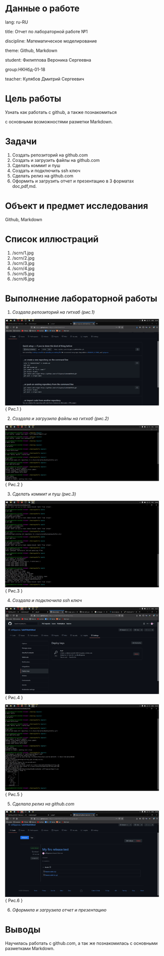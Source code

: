 ﻿

# **Данные о работе**

lang: ru-RU

title: Отчет по лабораторной работе №1

discipline: Математическое моделирование

theme: Github, Markdown

student: Филиппова Вероника Сергеевна

group:НКНбд-01-18

teacher: Кулябов Дмитрий Сергеевич

# **Цель работы**

Узнать как работать с github, а также познакомиться

с основными возможностями разметки Markdown.

# **Задачи**

1. Создать репозиторий на github.com
2. Создать и загрузить файлы на github.com
3. Сделать коммит и пуш
4. Создать и подключить ssh ключ
5. Сделать релиз на github.com
6. Оформить и загрузить отчет и презентацию в 3 форматах doc,pdf,md.


# **Объект и предмет исследования**

Github, Markdown

# **Cписок иллюстраций**
1. /scrn/1.jpg
2. /scrn/2.jpg
3. /scrn/3.jpg
4. /scrn/4.jpg
5. /scrn/5.jpg
6. /scrn/6.jpg

# **Выполнение лабораторной работы**

1. *Создала репозиторий на гитхаб (рис.1)*

![Рис.1](scrn/1.jpg){ Рис.1 }

2. *Создала и загрузила файлы на гитхаб (рис.2)*

![Рис.2](scrn/5.jpg){ Рис.2 }

3. *Сделать коммит и пуш (рис.3)*

![Рис.3](scrn/6.jpg){ Рис.3 }

4. *Создала и подключила ssh ключ*

![Рис.4](scrn/2.jpg){ Рис.4 }

![Рис.5](scrn/3.jpg){ Рис.5 }

5. *Сделала релиз на github.com*

![Рис.6](scrn/4.jpg){ Рис.6 }

6. *Оформила и загрузила отчет и презентацию*

# **Выводы**

Научилась работать с github.com, а так же познакомилась с основными разметками Markdown.